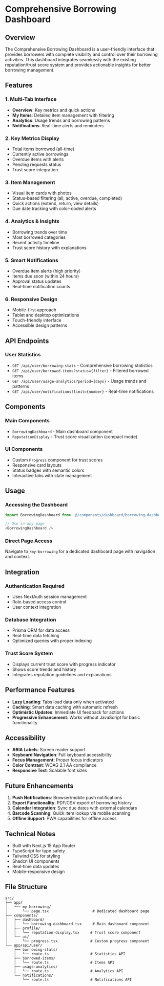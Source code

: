 # Comprehensive Borrowing Dashboard

## Overview

The Comprehensive Borrowing Dashboard is a user-friendly interface that provides borrowers with complete visibility and control over their borrowing activities. This dashboard integrates seamlessly with the existing reputation/trust score system and provides actionable insights for better borrowing management.

## Features

### 1. Multi-Tab Interface
- **Overview**: Key metrics and quick actions
- **My Items**: Detailed item management with filtering
- **Analytics**: Usage trends and borrowing patterns  
- **Notifications**: Real-time alerts and reminders

### 2. Key Metrics Display
- Total items borrowed (all-time)
- Currently active borrowings
- Overdue items with alerts
- Pending requests status
- Trust score integration

### 3. Item Management
- Visual item cards with photos
- Status-based filtering (all, active, overdue, completed)
- Quick actions (extend, return, view details)
- Due date tracking with color-coded alerts

### 4. Analytics & Insights
- Borrowing trends over time
- Most borrowed categories
- Recent activity timeline
- Trust score history with explanations

### 5. Smart Notifications
- Overdue item alerts (high priority)
- Items due soon (within 24 hours)
- Approval status updates
- Real-time notification counts

### 6. Responsive Design
- Mobile-first approach
- Tablet and desktop optimizations
- Touch-friendly interface
- Accessible design patterns

## API Endpoints

### User Statistics
- `GET /api/user/borrowing-stats` - Comprehensive borrowing statistics
- `GET /api/user/borrowed-items?status={filter}` - Filtered borrowed items
- `GET /api/user/usage-analytics?period={days}` - Usage trends and patterns
- `GET /api/user/notifications?limit={number}` - Real-time notifications

## Components

### Main Components
- `BorrowingDashboard` - Main dashboard component
- `ReputationDisplay` - Trust score visualization (compact mode)

### UI Components
- Custom `Progress` component for trust scores
- Responsive card layouts
- Status badges with semantic colors
- Interactive tabs with state management

## Usage

### Accessing the Dashboard
```typescript
import BorrowingDashboard from '@/components/dashboard/borrowing-dashboard'

// Use in any page
<BorrowingDashboard />
```

### Direct Page Access
Navigate to `/my-borrowing` for a dedicated dashboard page with navigation and context.

## Integration

### Authentication Required
- Uses NextAuth session management
- Role-based access control
- User context integration

### Database Integration
- Prisma ORM for data access
- Real-time data fetching
- Optimized queries with proper indexing

### Trust Score System
- Displays current trust score with progress indicator
- Shows score trends and history
- Integrates reputation guidelines and explanations

## Performance Features

- **Lazy Loading**: Tabs load data only when activated
- **Caching**: Smart data caching with automatic refresh
- **Optimistic Updates**: Immediate UI feedback for actions
- **Progressive Enhancement**: Works without JavaScript for basic functionality

## Accessibility

- **ARIA Labels**: Screen reader support
- **Keyboard Navigation**: Full keyboard accessibility
- **Focus Management**: Proper focus indicators
- **Color Contrast**: WCAG 2.1 AA compliance
- **Responsive Text**: Scalable font sizes

## Future Enhancements

1. **Push Notifications**: Browser/mobile push notifications
2. **Export Functionality**: PDF/CSV export of borrowing history
3. **Calendar Integration**: Sync due dates with external calendars
4. **Barcode Scanning**: Quick item lookup via mobile scanning
5. **Offline Support**: PWA capabilities for offline access

## Technical Notes

- Built with Next.js 15 App Router
- TypeScript for type safety
- Tailwind CSS for styling
- Shadcn UI components
- Real-time data updates
- Mobile-responsive design

## File Structure

```
src/
├── app/
│   └── my-borrowing/
│       └── page.tsx                    # Dedicated dashboard page
├── components/
│   ├── dashboard/
│   │   └── borrowing-dashboard.tsx     # Main dashboard component
│   ├── profile/
│   │   └── reputation-display.tsx     # Trust score component
│   └── ui/
│       └── progress.tsx               # Custom progress component
└── app/api/user/
    ├── borrowing-stats/
    │   └── route.ts                   # Statistics API
    ├── borrowed-items/
    │   └── route.ts                   # Items API
    ├── usage-analytics/
    │   └── route.ts                   # Analytics API
    └── notifications/
        └── route.ts                   # Notifications API
```